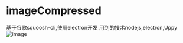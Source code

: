 # imageCompressed
基于谷歌squoosh-cli,使用electron开发
用到的技术nodejs,electron,Uppy
![image](https://user-images.githubusercontent.com/26238674/219260774-2d83db12-8573-432d-bf04-f1a974d7a0f0.png)
